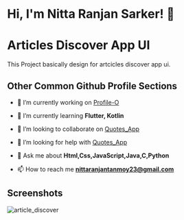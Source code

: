 # Hi, I'm Nitta Ranjan Sarker! 👋



# Articles Discover App UI

This Project basically design for artcicles discover app ui.


## Other Common Github Profile Sections
- 🔭 I’m currently working on [Profile-O](https://github.com/nitta02/profile_app)

- 🌱 I’m currently learning **Flutter, Kotlin**

- 👯 I’m looking to collaborate on [Quotes_App](https://github.com/nitta02/Quotes_App)

- 🤝 I’m looking for help with [Quotes_App](https://github.com/nitta02/Quotes_App)

- 💬 Ask me about **Html,Css,JavaScript,Java,C,Python**

- 📫 How to reach me **nittaranjantanmoy23@gmail.com**
## Screenshots


![article_discover](https://github.com/nitta02/Article-Discover-App/assets/110607962/2915b5cb-38bd-42a7-ba08-d7aba8388acb)
